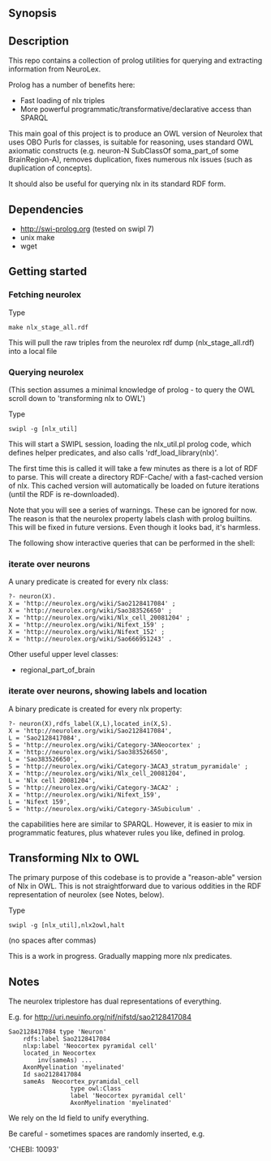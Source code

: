 ## Synopsis

## Description

This repo contains a collection of prolog utilities for querying and
extracting information from NeuroLex.

Prolog has a number of benefits here:

 * Fast loading of nlx triples
 * More powerful programmatic/transformative/declarative access than SPARQL

This main goal of this project is to produce an OWL version of
Neurolex that uses OBO Purls for classes, is suitable for reasoning,
uses standard OWL axiomatic constructs (e.g. neuron-N SubClassOf
soma_part_of some BrainRegion-A), removes duplication, fixes numerous
nlx issues (such as duplication of concepts).

It should also be useful for querying nlx in its standard RDF form.

## Dependencies

 * http://swi-prolog.org (tested on swipl 7)
 * unix make
 * wget

## Getting started

### Fetching neurolex

Type

    make nlx_stage_all.rdf

This will pull the raw triples from the neurolex rdf dump (nlx_stage_all.rdf) into a local file

### Querying neurolex

(This section assumes a minimal knowledge of prolog - to query the OWL scroll down to 'transforming nlx to OWL')

Type

    swipl -g [nlx_util]

This will start a SWIPL session, loading the nlx_util.pl prolog code,
which defines helper predicates, and also calls
'rdf_load_library(nlx)'. 

The first time this is called it will take a few minutes as there is a
lot of RDF to parse. This will create a directory RDF-Cache/ with a
fast-cached version of nlx. This cached version will automatically be
loaded on future iterations (until the RDF is re-downloaded).

Note that you will see a series of warnings. These can be ignored for
now. The reason is that the neurolex property labels clash with prolog
builtins. This will be fixed in future versions. Even though it looks
bad, it's harmless.

The following show interactive queries that can be performed in the shell:

### iterate over neurons

A unary predicate is created for every nlx class:

    ?- neuron(X).
    X = 'http://neurolex.org/wiki/Sao2128417084' ;
    X = 'http://neurolex.org/wiki/Sao383526650' ;
    X = 'http://neurolex.org/wiki/Nlx_cell_20081204' ;
    X = 'http://neurolex.org/wiki/Nifext_159' ;
    X = 'http://neurolex.org/wiki/Nifext_152' ;
    X = 'http://neurolex.org/wiki/Sao666951243' .

Other useful upper level classes:

 * regional_part_of_brain

### iterate over neurons, showing labels and location

A binary predicate is created for every nlx property:
    
    ?- neuron(X),rdfs_label(X,L),located_in(X,S).
    X = 'http://neurolex.org/wiki/Sao2128417084',
    L = 'Sao2128417084',
    S = 'http://neurolex.org/wiki/Category-3ANeocortex' ;
    X = 'http://neurolex.org/wiki/Sao383526650',
    L = 'Sao383526650',
    S = 'http://neurolex.org/wiki/Category-3ACA3_stratum_pyramidale' ;
    X = 'http://neurolex.org/wiki/Nlx_cell_20081204',
    L = 'Nlx cell 20081204',
    S = 'http://neurolex.org/wiki/Category-3ACA2' ;
    X = 'http://neurolex.org/wiki/Nifext_159',
    L = 'Nifext 159',
    S = 'http://neurolex.org/wiki/Category-3ASubiculum' .

the capabilities here are similar to SPARQL. However, it is easier to
mix in programmatic features, plus whatever rules you like, defined in
prolog.

## Transforming Nlx to OWL

The primary purpose of this codebase is to provide a "reason-able"
version of Nlx in OWL. This is not straightforward due to various
oddities in the RDF representation of neurolex (see Notes, below).

Type

    swipl -g [nlx_util],nlx2owl,halt

(no spaces after commas)

This is a work in progress. Gradually mapping more nlx predicates.


## Notes

The neurolex triplestore has dual representations of everything.

E.g. for http://uri.neuinfo.org/nif/nifstd/sao2128417084

    Sao2128417084 type 'Neuron'
        rdfs:label Sao2128417084
        nlxp:label 'Neocortex pyramidal cell'
        located_in Neocortex
            inv(sameAs) ...
        AxonMyelination 'myelinated'
        Id sao2128417084
        sameAs  Neocortex_pyramidal_cell
                     type owl:Class
                     label 'Neocortex pyramidal cell'
                     AxonMyelination 'myelinated'

We rely on the Id field to unify everything.

Be careful - sometimes spaces are randomly inserted, e.g.

'CHEBI: 10093'
